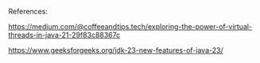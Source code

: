References:

https://medium.com/@coffeeandtips.tech/exploring-the-power-of-virtual-threads-in-java-21-29f83c88367c

https://www.geeksforgeeks.org/jdk-23-new-features-of-java-23/